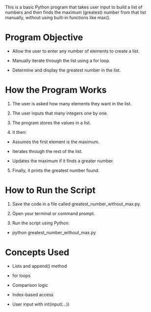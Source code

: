 This is a basic Python program that takes user input to build a list of numbers and then finds the maximum (greatest) number from that list manually, without using built-in functions like max().

# Program Objective

 - Allow the user to enter any number of elements to create a list.

 - Manually iterate through the list using a for loop.

 - Determine and display the greatest number in the list.


# How the Program Works

1. The user is asked how many elements they want in the list.

2. The user inputs that many integers one by one.

3. The program stores the values in a list.

4. It then:

 - Assumes the first element is the maximum.

 - Iterates through the rest of the list.

 - Updates the maximum if it finds a greater number.

5. Finally, it prints the greatest number found.


# How to Run the Script

1. Save the code in a file called greatest_number_without_max.py.

2. Open your terminal or command prompt.

3. Run the script using Python:

 - python greatest_number_without_max.py


# Concepts Used

 - Lists and append() method

 - for loops

 - Comparison logic

 - Index-based access

 - User input with int(input(...))